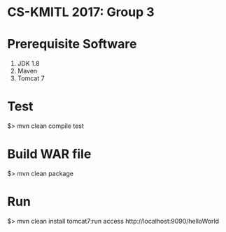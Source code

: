CS-KMITL 2017: Group 3
=========================

Prerequisite Software
=====================
1. JDK 1.8
2. Maven
3. Tomcat 7

Test
==========
$> mvn clean compile test

Build WAR file
==============
$> mvn clean package

Run
==========
$> mvn clean install tomcat7:run
access http://localhost:9090/helloWorld